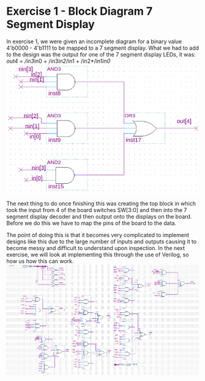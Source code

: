 # Exercise 1 - Block Diagram 7 Segment Display

In exercise 1, we were given an incomplete diagram for a binary value 4'b0000 - 4'b1111 to be mapped to a 7 segment display. What we had to add to the design was the output for one of the 7 segment display LEDs, it was:
*out4 = /in3*in0 + /in3*in2*/in1 + /in2*/in1*in0*
![Output 4](https://github.com/GPadley/VERILOG-Lab/blob/master/Part-1/Ex1/out4.png "Output 4")

The next thing to do once finishing this was creating the top block in which took the input from 4 of the board switches SW[3:0] and then into the 7 segment display decoder and then output onto the displays on the board. Before we do this we have to map the pins of the board to the data.

The point of doing this is that it becomes very complicated to implement designs like this due to the large number of inputs and outputs causing it to become messy and difficult to understand upon inspection. In the next exercise, we will look at implementing this through the use of Verilog, so how us how this can work.
![Block Diagram of 7 Segment Display](https://github.com/GPadley/VERILOG-Lab/blob/master/Part-1/Ex1/Block%20Diagram.png "Complete Schematic")
